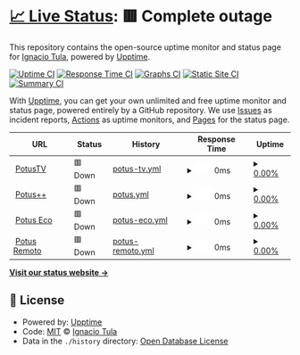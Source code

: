 # [📈 Live Status](https://logos914.github.io/potus-estado): <!--live status--> **🟥 Complete outage**

This repository contains the open-source uptime monitor and status page for [Ignacio Tula](www.logos.net.ar), powered by [Upptime](https://github.com/upptime/upptime).

[![Uptime CI](https://github.com/logos914/potus-estado/workflows/Uptime%20CI/badge.svg)](https://github.com/logos914/potus-estado/actions?query=workflow%3A%22Uptime+CI%22)
[![Response Time CI](https://github.com/logos914/potus-estado/workflows/Response%20Time%20CI/badge.svg)](https://github.com/logos914/potus-estado/actions?query=workflow%3A%22Response+Time+CI%22)
[![Graphs CI](https://github.com/logos914/potus-estado/workflows/Graphs%20CI/badge.svg)](https://github.com/logos914/potus-estado/actions?query=workflow%3A%22Graphs+CI%22)
[![Static Site CI](https://github.com/logos914/potus-estado/workflows/Static%20Site%20CI/badge.svg)](https://github.com/logos914/potus-estado/actions?query=workflow%3A%22Static+Site+CI%22)
[![Summary CI](https://github.com/logos914/potus-estado/workflows/Summary%20CI/badge.svg)](https://github.com/logos914/potus-estado/actions?query=workflow%3A%22Summary+CI%22)

With [Upptime](https://upptime.js.org), you can get your own unlimited and free uptime monitor and status page, powered entirely by a GitHub repository. We use [Issues](https://github.com/logos914/potus-estado/issues) as incident reports, [Actions](https://github.com/logos914/potus-estado/actions) as uptime monitors, and [Pages](https://logos914.github.io/potus-estado) for the status page.

<!--start: status pages-->
<!-- This summary is generated by Upptime (https://github.com/upptime/upptime) -->
<!-- Do not edit this manually, your changes will be overwritten -->
<!-- prettier-ignore -->
| URL | Status | History | Response Time | Uptime |
| --- | ------ | ------- | ------------- | ------ |
| <img alt="" src="https://favicons.githubusercontent.com/tv.potus.ar" height="13"> [PotusTV](https://tv.potus.ar) | 🟥 Down | [potus-tv.yml](https://github.com/logos914/potus-estado/commits/HEAD/history/potus-tv.yml) | <details><summary><img alt="Response time graph" src="./graphs/potus-tv/response-time-week.png" height="20"> 0ms</summary><br><a href="https://logos914.github.io/potus-estado/history/potus-tv"><img alt="Response time 593" src="https://img.shields.io/endpoint?url=https%3A%2F%2Fraw.githubusercontent.com%2Flogos914%2Fpotus-estado%2FHEAD%2Fapi%2Fpotus-tv%2Fresponse-time.json"></a><br><a href="https://logos914.github.io/potus-estado/history/potus-tv"><img alt="24-hour response time 0" src="https://img.shields.io/endpoint?url=https%3A%2F%2Fraw.githubusercontent.com%2Flogos914%2Fpotus-estado%2FHEAD%2Fapi%2Fpotus-tv%2Fresponse-time-day.json"></a><br><a href="https://logos914.github.io/potus-estado/history/potus-tv"><img alt="7-day response time 0" src="https://img.shields.io/endpoint?url=https%3A%2F%2Fraw.githubusercontent.com%2Flogos914%2Fpotus-estado%2FHEAD%2Fapi%2Fpotus-tv%2Fresponse-time-week.json"></a><br><a href="https://logos914.github.io/potus-estado/history/potus-tv"><img alt="30-day response time 0" src="https://img.shields.io/endpoint?url=https%3A%2F%2Fraw.githubusercontent.com%2Flogos914%2Fpotus-estado%2FHEAD%2Fapi%2Fpotus-tv%2Fresponse-time-month.json"></a><br><a href="https://logos914.github.io/potus-estado/history/potus-tv"><img alt="1-year response time 593" src="https://img.shields.io/endpoint?url=https%3A%2F%2Fraw.githubusercontent.com%2Flogos914%2Fpotus-estado%2FHEAD%2Fapi%2Fpotus-tv%2Fresponse-time-year.json"></a></details> | <details><summary><a href="https://logos914.github.io/potus-estado/history/potus-tv">0.00%</a></summary><a href="https://logos914.github.io/potus-estado/history/potus-tv"><img alt="All-time uptime 46.17%" src="https://img.shields.io/endpoint?url=https%3A%2F%2Fraw.githubusercontent.com%2Flogos914%2Fpotus-estado%2FHEAD%2Fapi%2Fpotus-tv%2Fuptime.json"></a><br><a href="https://logos914.github.io/potus-estado/history/potus-tv"><img alt="24-hour uptime 0.00%" src="https://img.shields.io/endpoint?url=https%3A%2F%2Fraw.githubusercontent.com%2Flogos914%2Fpotus-estado%2FHEAD%2Fapi%2Fpotus-tv%2Fuptime-day.json"></a><br><a href="https://logos914.github.io/potus-estado/history/potus-tv"><img alt="7-day uptime 0.00%" src="https://img.shields.io/endpoint?url=https%3A%2F%2Fraw.githubusercontent.com%2Flogos914%2Fpotus-estado%2FHEAD%2Fapi%2Fpotus-tv%2Fuptime-week.json"></a><br><a href="https://logos914.github.io/potus-estado/history/potus-tv"><img alt="30-day uptime 1.38%" src="https://img.shields.io/endpoint?url=https%3A%2F%2Fraw.githubusercontent.com%2Flogos914%2Fpotus-estado%2FHEAD%2Fapi%2Fpotus-tv%2Fuptime-month.json"></a><br><a href="https://logos914.github.io/potus-estado/history/potus-tv"><img alt="1-year uptime 46.17%" src="https://img.shields.io/endpoint?url=https%3A%2F%2Fraw.githubusercontent.com%2Flogos914%2Fpotus-estado%2FHEAD%2Fapi%2Fpotus-tv%2Fuptime-year.json"></a></details>
| <img alt="" src="https://favicons.githubusercontent.com/vod.potus.ar" height="13"> [Potus++](https://vod.potus.ar) | 🟥 Down | [potus.yml](https://github.com/logos914/potus-estado/commits/HEAD/history/potus.yml) | <details><summary><img alt="Response time graph" src="./graphs/potus/response-time-week.png" height="20"> 0ms</summary><br><a href="https://logos914.github.io/potus-estado/history/potus"><img alt="Response time 912" src="https://img.shields.io/endpoint?url=https%3A%2F%2Fraw.githubusercontent.com%2Flogos914%2Fpotus-estado%2FHEAD%2Fapi%2Fpotus%2Fresponse-time.json"></a><br><a href="https://logos914.github.io/potus-estado/history/potus"><img alt="24-hour response time 0" src="https://img.shields.io/endpoint?url=https%3A%2F%2Fraw.githubusercontent.com%2Flogos914%2Fpotus-estado%2FHEAD%2Fapi%2Fpotus%2Fresponse-time-day.json"></a><br><a href="https://logos914.github.io/potus-estado/history/potus"><img alt="7-day response time 0" src="https://img.shields.io/endpoint?url=https%3A%2F%2Fraw.githubusercontent.com%2Flogos914%2Fpotus-estado%2FHEAD%2Fapi%2Fpotus%2Fresponse-time-week.json"></a><br><a href="https://logos914.github.io/potus-estado/history/potus"><img alt="30-day response time 0" src="https://img.shields.io/endpoint?url=https%3A%2F%2Fraw.githubusercontent.com%2Flogos914%2Fpotus-estado%2FHEAD%2Fapi%2Fpotus%2Fresponse-time-month.json"></a><br><a href="https://logos914.github.io/potus-estado/history/potus"><img alt="1-year response time 912" src="https://img.shields.io/endpoint?url=https%3A%2F%2Fraw.githubusercontent.com%2Flogos914%2Fpotus-estado%2FHEAD%2Fapi%2Fpotus%2Fresponse-time-year.json"></a></details> | <details><summary><a href="https://logos914.github.io/potus-estado/history/potus">0.00%</a></summary><a href="https://logos914.github.io/potus-estado/history/potus"><img alt="All-time uptime 45.51%" src="https://img.shields.io/endpoint?url=https%3A%2F%2Fraw.githubusercontent.com%2Flogos914%2Fpotus-estado%2FHEAD%2Fapi%2Fpotus%2Fuptime.json"></a><br><a href="https://logos914.github.io/potus-estado/history/potus"><img alt="24-hour uptime 0.00%" src="https://img.shields.io/endpoint?url=https%3A%2F%2Fraw.githubusercontent.com%2Flogos914%2Fpotus-estado%2FHEAD%2Fapi%2Fpotus%2Fuptime-day.json"></a><br><a href="https://logos914.github.io/potus-estado/history/potus"><img alt="7-day uptime 0.00%" src="https://img.shields.io/endpoint?url=https%3A%2F%2Fraw.githubusercontent.com%2Flogos914%2Fpotus-estado%2FHEAD%2Fapi%2Fpotus%2Fuptime-week.json"></a><br><a href="https://logos914.github.io/potus-estado/history/potus"><img alt="30-day uptime 1.38%" src="https://img.shields.io/endpoint?url=https%3A%2F%2Fraw.githubusercontent.com%2Flogos914%2Fpotus-estado%2FHEAD%2Fapi%2Fpotus%2Fuptime-month.json"></a><br><a href="https://logos914.github.io/potus-estado/history/potus"><img alt="1-year uptime 45.51%" src="https://img.shields.io/endpoint?url=https%3A%2F%2Fraw.githubusercontent.com%2Flogos914%2Fpotus-estado%2FHEAD%2Fapi%2Fpotus%2Fuptime-year.json"></a></details>
| <img alt="" src="https://favicons.githubusercontent.com/eco.potus.ar" height="13"> [Potus Eco](https://eco.potus.ar) | 🟥 Down | [potus-eco.yml](https://github.com/logos914/potus-estado/commits/HEAD/history/potus-eco.yml) | <details><summary><img alt="Response time graph" src="./graphs/potus-eco/response-time-week.png" height="20"> 0ms</summary><br><a href="https://logos914.github.io/potus-estado/history/potus-eco"><img alt="Response time 4205" src="https://img.shields.io/endpoint?url=https%3A%2F%2Fraw.githubusercontent.com%2Flogos914%2Fpotus-estado%2FHEAD%2Fapi%2Fpotus-eco%2Fresponse-time.json"></a><br><a href="https://logos914.github.io/potus-estado/history/potus-eco"><img alt="24-hour response time 0" src="https://img.shields.io/endpoint?url=https%3A%2F%2Fraw.githubusercontent.com%2Flogos914%2Fpotus-estado%2FHEAD%2Fapi%2Fpotus-eco%2Fresponse-time-day.json"></a><br><a href="https://logos914.github.io/potus-estado/history/potus-eco"><img alt="7-day response time 0" src="https://img.shields.io/endpoint?url=https%3A%2F%2Fraw.githubusercontent.com%2Flogos914%2Fpotus-estado%2FHEAD%2Fapi%2Fpotus-eco%2Fresponse-time-week.json"></a><br><a href="https://logos914.github.io/potus-estado/history/potus-eco"><img alt="30-day response time 0" src="https://img.shields.io/endpoint?url=https%3A%2F%2Fraw.githubusercontent.com%2Flogos914%2Fpotus-estado%2FHEAD%2Fapi%2Fpotus-eco%2Fresponse-time-month.json"></a><br><a href="https://logos914.github.io/potus-estado/history/potus-eco"><img alt="1-year response time 4205" src="https://img.shields.io/endpoint?url=https%3A%2F%2Fraw.githubusercontent.com%2Flogos914%2Fpotus-estado%2FHEAD%2Fapi%2Fpotus-eco%2Fresponse-time-year.json"></a></details> | <details><summary><a href="https://logos914.github.io/potus-estado/history/potus-eco">0.00%</a></summary><a href="https://logos914.github.io/potus-estado/history/potus-eco"><img alt="All-time uptime 10.26%" src="https://img.shields.io/endpoint?url=https%3A%2F%2Fraw.githubusercontent.com%2Flogos914%2Fpotus-estado%2FHEAD%2Fapi%2Fpotus-eco%2Fuptime.json"></a><br><a href="https://logos914.github.io/potus-estado/history/potus-eco"><img alt="24-hour uptime 0.00%" src="https://img.shields.io/endpoint?url=https%3A%2F%2Fraw.githubusercontent.com%2Flogos914%2Fpotus-estado%2FHEAD%2Fapi%2Fpotus-eco%2Fuptime-day.json"></a><br><a href="https://logos914.github.io/potus-estado/history/potus-eco"><img alt="7-day uptime 0.00%" src="https://img.shields.io/endpoint?url=https%3A%2F%2Fraw.githubusercontent.com%2Flogos914%2Fpotus-estado%2FHEAD%2Fapi%2Fpotus-eco%2Fuptime-week.json"></a><br><a href="https://logos914.github.io/potus-estado/history/potus-eco"><img alt="30-day uptime 1.38%" src="https://img.shields.io/endpoint?url=https%3A%2F%2Fraw.githubusercontent.com%2Flogos914%2Fpotus-estado%2FHEAD%2Fapi%2Fpotus-eco%2Fuptime-month.json"></a><br><a href="https://logos914.github.io/potus-estado/history/potus-eco"><img alt="1-year uptime 10.26%" src="https://img.shields.io/endpoint?url=https%3A%2F%2Fraw.githubusercontent.com%2Flogos914%2Fpotus-estado%2FHEAD%2Fapi%2Fpotus-eco%2Fuptime-year.json"></a></details>
| <img alt="" src="https://favicons.githubusercontent.com/remoto.potus.ar" height="13"> [Potus Remoto](https://remoto.potus.ar) | 🟥 Down | [potus-remoto.yml](https://github.com/logos914/potus-estado/commits/HEAD/history/potus-remoto.yml) | <details><summary><img alt="Response time graph" src="./graphs/potus-remoto/response-time-week.png" height="20"> 0ms</summary><br><a href="https://logos914.github.io/potus-estado/history/potus-remoto"><img alt="Response time 2091" src="https://img.shields.io/endpoint?url=https%3A%2F%2Fraw.githubusercontent.com%2Flogos914%2Fpotus-estado%2FHEAD%2Fapi%2Fpotus-remoto%2Fresponse-time.json"></a><br><a href="https://logos914.github.io/potus-estado/history/potus-remoto"><img alt="24-hour response time 0" src="https://img.shields.io/endpoint?url=https%3A%2F%2Fraw.githubusercontent.com%2Flogos914%2Fpotus-estado%2FHEAD%2Fapi%2Fpotus-remoto%2Fresponse-time-day.json"></a><br><a href="https://logos914.github.io/potus-estado/history/potus-remoto"><img alt="7-day response time 0" src="https://img.shields.io/endpoint?url=https%3A%2F%2Fraw.githubusercontent.com%2Flogos914%2Fpotus-estado%2FHEAD%2Fapi%2Fpotus-remoto%2Fresponse-time-week.json"></a><br><a href="https://logos914.github.io/potus-estado/history/potus-remoto"><img alt="30-day response time 0" src="https://img.shields.io/endpoint?url=https%3A%2F%2Fraw.githubusercontent.com%2Flogos914%2Fpotus-estado%2FHEAD%2Fapi%2Fpotus-remoto%2Fresponse-time-month.json"></a><br><a href="https://logos914.github.io/potus-estado/history/potus-remoto"><img alt="1-year response time 2091" src="https://img.shields.io/endpoint?url=https%3A%2F%2Fraw.githubusercontent.com%2Flogos914%2Fpotus-estado%2FHEAD%2Fapi%2Fpotus-remoto%2Fresponse-time-year.json"></a></details> | <details><summary><a href="https://logos914.github.io/potus-estado/history/potus-remoto">0.00%</a></summary><a href="https://logos914.github.io/potus-estado/history/potus-remoto"><img alt="All-time uptime 22.13%" src="https://img.shields.io/endpoint?url=https%3A%2F%2Fraw.githubusercontent.com%2Flogos914%2Fpotus-estado%2FHEAD%2Fapi%2Fpotus-remoto%2Fuptime.json"></a><br><a href="https://logos914.github.io/potus-estado/history/potus-remoto"><img alt="24-hour uptime 0.00%" src="https://img.shields.io/endpoint?url=https%3A%2F%2Fraw.githubusercontent.com%2Flogos914%2Fpotus-estado%2FHEAD%2Fapi%2Fpotus-remoto%2Fuptime-day.json"></a><br><a href="https://logos914.github.io/potus-estado/history/potus-remoto"><img alt="7-day uptime 0.00%" src="https://img.shields.io/endpoint?url=https%3A%2F%2Fraw.githubusercontent.com%2Flogos914%2Fpotus-estado%2FHEAD%2Fapi%2Fpotus-remoto%2Fuptime-week.json"></a><br><a href="https://logos914.github.io/potus-estado/history/potus-remoto"><img alt="30-day uptime 1.38%" src="https://img.shields.io/endpoint?url=https%3A%2F%2Fraw.githubusercontent.com%2Flogos914%2Fpotus-estado%2FHEAD%2Fapi%2Fpotus-remoto%2Fuptime-month.json"></a><br><a href="https://logos914.github.io/potus-estado/history/potus-remoto"><img alt="1-year uptime 22.13%" src="https://img.shields.io/endpoint?url=https%3A%2F%2Fraw.githubusercontent.com%2Flogos914%2Fpotus-estado%2FHEAD%2Fapi%2Fpotus-remoto%2Fuptime-year.json"></a></details>

<!--end: status pages-->

[**Visit our status website →**](https://logos914.github.io/potus-estado)

## 📄 License

- Powered by: [Upptime](https://github.com/upptime/upptime)
- Code: [MIT](./LICENSE) © [Ignacio Tula](www.logos.net.ar)
- Data in the `./history` directory: [Open Database License](https://opendatacommons.org/licenses/odbl/1-0/)
